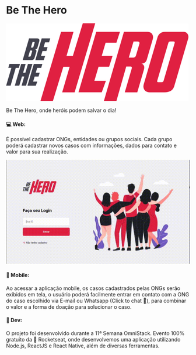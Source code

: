 # Be The Hero

![](frontend/src/assets/logo.svg)

Be The Hero, onde heróis podem salvar o dia!

#### :computer: Web: 
É possível cadastrar ONGs, entidades ou grupos sociais.
Cada grupo poderá cadastrar novos casos com informações, dados para contato e valor para sua realização.

<p align="center">
  <img src="betheheroweb.gif">
</p>

#### :iphone: Mobile: 
Ao acessar a aplicação mobile, os casos cadastrados pelas ONGs serão exibidos em tela, o usuário poderá 
facilmente entrar em contato com a ONG do caso escolhido via E-mail ou Whatsapp (Click to chat :email:), para combinar o valor e a forma de doação para solucionar o caso.

#### :rocket: Dev:
O projeto foi desenvolvido durante a 11ª Semana OmniStack. Evento 100% gratuito da :rocket: Rocketseat, onde desenvolvemos uma aplicação utilizando Node.js, ReactJS e React Native, além de diversas ferramentas.
